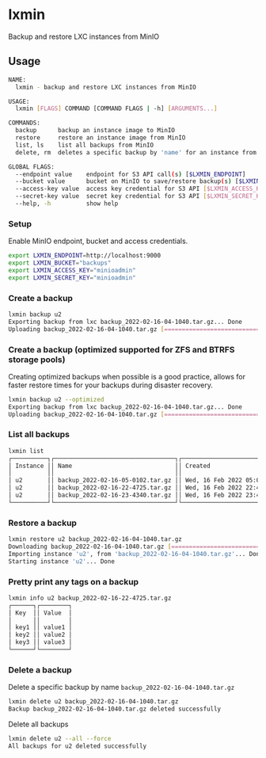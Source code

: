 # lxmin

Backup and restore LXC instances from MinIO

## Usage

```sh
NAME:
  lxmin - backup and restore LXC instances from MinIO

USAGE:
  lxmin [FLAGS] COMMAND [COMMAND FLAGS | -h] [ARGUMENTS...]

COMMANDS:
  backup      backup an instance image to MinIO
  restore     restore an instance image from MinIO
  list, ls    list all backups from MinIO
  delete, rm  deletes a specific backup by 'name' for an instance from MinIO

GLOBAL FLAGS:
  --endpoint value    endpoint for S3 API call(s) [$LXMIN_ENDPOINT]
  --bucket value      bucket on MinIO to save/restore backup(s) [$LXMIN_BUCKET]
  --access-key value  access key credential for S3 API [$LXMIN_ACCESS_KEY]
  --secret-key value  secret key credential for S3 API [$LXMIN_SECRET_KEY]
  --help, -h          show help
```

### Setup

Enable MinIO endpoint, bucket and access credentials.

```sh
export LXMIN_ENDPOINT=http://localhost:9000
export LXMIN_BUCKET="backups"
export LXMIN_ACCESS_KEY="minioadmin"
export LXMIN_SECRET_KEY="minioadmin"
```

### Create a backup

```sh
lxmin backup u2
Exporting backup from lxc backup_2022-02-16-04-1040.tar.gz... Done
Uploading backup_2022-02-16-04-1040.tar.gz [==========================================================================================================================] 101.25 MiB/s
```

### Create a backup (optimized supported for ZFS and BTRFS storage pools)

Creating optimized backups when possible is a good practice, allows for faster restore times for your backups during disaster recovery.

```sh
lxmin backup u2 --optimized
Exporting backup from lxc backup_2022-02-16-04-1040.tar.gz... Done
Uploading backup_2022-02-16-04-1040.tar.gz [==========================================================================================================================] 101.25 MiB/s
```

### List all backups

```sh
lxmin list
┌──────────┐┌──────────────────────────────────┐┌───────────────────────────────┐┌─────────┐┌───────────┐
│ Instance ││ Name                             ││ Created                       ││ Size    ││ Optimized │
│          ││                                  ││                               ││         ││           │
│ u2       ││ backup_2022-02-16-05-0102.tar.gz ││ Wed, 16 Feb 2022 05:01:56 GMT ││ 666 MiB ││ ✗         │
│ u2       ││ backup_2022-02-16-22-4725.tar.gz ││ Wed, 16 Feb 2022 22:49:07 GMT ││ 871 MiB ││ ✗         │
│ u2       ││ backup_2022-02-16-23-4340.tar.gz ││ Wed, 16 Feb 2022 23:44:55 GMT ││ 890 MiB ││ ✔         │
└──────────┘└──────────────────────────────────┘└───────────────────────────────┘└─────────┘└───────────┘
```

### Restore a backup

```sh
lxmin restore u2 backup_2022-02-16-04-1040.tar.gz
Downloading backup_2022-02-16-04-1040.tar.gz [========================================================================================================================] 212.41 MiB/s
Importing instance 'u2', from 'backup_2022-02-16-04-1040.tar.gz'... Done
Starting instance 'u2'... Done
```

### Pretty print any tags on a backup

```sh
lxmin info u2 backup_2022-02-16-22-4725.tar.gz
┌──────┐┌────────┐
│ Key  ││ Value  │
│      ││        │
│ key1 ││ value1 │
│ key2 ││ value2 │
│ key3 ││ value3 │
└──────┘└────────┘
```

### Delete a backup

Delete a specific backup by name `backup_2022-02-16-04-1040.tar.gz`

```sh
lxmin delete u2 backup_2022-02-16-04-1040.tar.gz
Backup backup_2022-02-16-04-1040.tar.gz deleted successfully
```

Delete all backups

```sh
lxmin delete u2 --all --force
All backups for u2 deleted successfully
```
